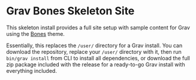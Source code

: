 # Grav Bones Skeleton Site

This skeleton install provides a full site setup with sample content for Grav using the [Bones](https://github.com/smartgravity/grav-theme-bones) theme.

Essentially, this replaces the `/user/` directory for a Grav install. You can download the repository, replace your `/user/` directory with it, then run `bin/grav install` from CLI to install all dependencies, or download the full zip package included with the release for a ready-to-go Grav install with everything included.
